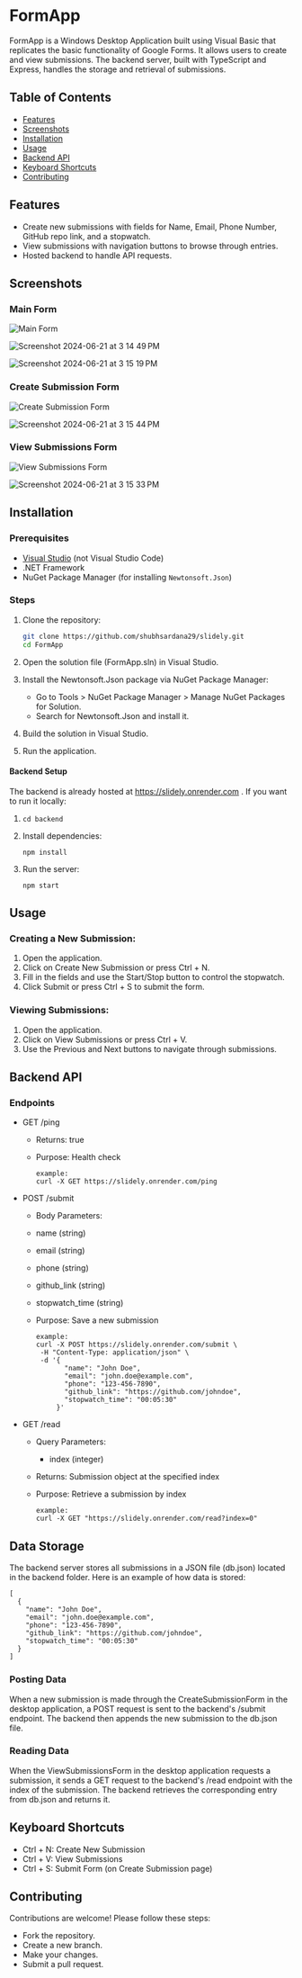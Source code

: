 # FormApp

FormApp is a Windows Desktop Application built using Visual Basic that replicates the basic functionality of Google Forms. It allows users to create and view submissions. The backend server, built with TypeScript and Express, handles the storage and retrieval of submissions.

## Table of Contents

- [Features](#features)
- [Screenshots](#screenshots)
- [Installation](#installation)
- [Usage](#usage)
- [Backend API](#backend-api)
- [Keyboard Shortcuts](#keyboard-shortcuts)
- [Contributing](#contributing)


## Features

- Create new submissions with fields for Name, Email, Phone Number, GitHub repo link, and a stopwatch.
- View submissions with navigation buttons to browse through entries.
- Hosted backend to handle API requests.

## Screenshots

### Main Form

![Main Form](screenshots/main_form.png)

![Screenshot 2024-06-21 at 3 14 49 PM](https://github.com/shubhsardana29/slidely/assets/52607235/6022f8aa-00ed-46a5-b825-6db38d2d5f5b)


![Screenshot 2024-06-21 at 3 15 19 PM](https://github.com/shubhsardana29/slidely/assets/52607235/611d36a9-b0e4-4ffc-9866-60822fd57fdc)



### Create Submission Form

![Create Submission Form](screenshots/create_submission_form.png)

![Screenshot 2024-06-21 at 3 15 44 PM](https://github.com/shubhsardana29/slidely/assets/52607235/c9af8a82-baf5-43ef-833a-455982222373)


### View Submissions Form

![View Submissions Form](screenshots/view_submissions_form.png)

![Screenshot 2024-06-21 at 3 15 33 PM](https://github.com/shubhsardana29/slidely/assets/52607235/90b9b1ca-2b0e-4327-96f3-8c81ca484243)


## Installation

### Prerequisites

- [Visual Studio](https://visualstudio.microsoft.com/) (not Visual Studio Code)
- .NET Framework
- NuGet Package Manager (for installing `Newtonsoft.Json`)

### Steps

1. Clone the repository:
   ```sh
   git clone https://github.com/shubhsardana29/slidely.git
   cd FormApp
   ```
2. Open the solution file (FormApp.sln) in Visual Studio.

3. Install the Newtonsoft.Json package via NuGet Package Manager:
   - Go to Tools > NuGet Package Manager > Manage NuGet Packages for Solution.
   - Search for Newtonsoft.Json and install it.

4. Build the solution in Visual Studio.

5. Run the application.

#### Backend Setup
The backend is already hosted at https://slidely.onrender.com . If you want to run it locally:

  1. ```
     cd backend
     ```
   
2. Install dependencies:
    ```
    npm install
    ```
    
3. Run the server:
    ```
    npm start
    ```

## Usage

### Creating a New Submission:
1. Open the application.
2. Click on Create New Submission or press Ctrl + N.
3. Fill in the fields and use the Start/Stop button to control the stopwatch.
4. Click Submit or press Ctrl + S to submit the form.
   
### Viewing Submissions:
1. Open the application.
2. Click on View Submissions or press Ctrl + V.
3. Use the Previous and Next buttons to navigate through submissions.

## Backend API

### Endpoints

- GET /ping

  - Returns: true
  - Purpose: Health check

    ```
    example:
    curl -X GET https://slidely.onrender.com/ping
    ```
    
- POST /submit

  - Body Parameters:
  - name (string)
  - email (string)
  - phone (string)
  - github_link (string)
  - stopwatch_time (string)
  - Purpose: Save a new submission

    ```
    example:
    curl -X POST https://slidely.onrender.com/submit \
     -H "Content-Type: application/json" \
     -d '{
           "name": "John Doe",
           "email": "john.doe@example.com",
           "phone": "123-456-7890",
           "github_link": "https://github.com/johndoe",
           "stopwatch_time": "00:05:30"
         }'
    ```
    
- GET /read

  - Query Parameters:
    - index (integer)
  - Returns: Submission object at the specified index
  - Purpose: Retrieve a submission by index

    ```
    example:
    curl -X GET "https://slidely.onrender.com/read?index=0"
    ```

## Data Storage
The backend server stores all submissions in a JSON file (db.json) located in the backend folder. Here is an example of how data is stored:
```
[
  {
    "name": "John Doe",
    "email": "john.doe@example.com",
    "phone": "123-456-7890",
    "github_link": "https://github.com/johndoe",
    "stopwatch_time": "00:05:30"
  }
]
```
### Posting Data
When a new submission is made through the CreateSubmissionForm in the desktop application, a POST request is sent to the backend's /submit endpoint. The backend then appends the new submission to the db.json file.

### Reading Data
When the ViewSubmissionsForm in the desktop application requests a submission, it sends a GET request to the backend's /read endpoint with the index of the submission. The backend retrieves the corresponding entry from db.json and returns it.

## Keyboard Shortcuts

  - Ctrl + N: Create New Submission
  - Ctrl + V: View Submissions
  - Ctrl + S: Submit Form (on Create Submission page)

## Contributing
Contributions are welcome! Please follow these steps:

- Fork the repository.
- Create a new branch.
- Make your changes.
- Submit a pull request.
